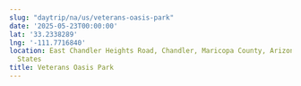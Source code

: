 ```yaml
---
slug: "daytrip/na/us/veterans-oasis-park"
date: '2025-05-23T00:00:00'
lat: '33.2338289'
lng: '-111.7716840'
location: East Chandler Heights Road, Chandler, Maricopa County, Arizona, 85249, United
  States
title: Veterans Oasis Park
---
```



